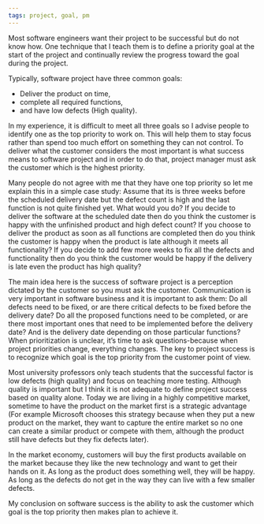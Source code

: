 ```yaml
---
tags: project, goal, pm
---
```


Most software engineers want their project to be successful but do not know how.
One technique that I teach them is to define a priority goal at the start of the
project and continually review the progress toward the goal during the project.

Typically, software project have three common goals:

- Deliver the product on time,
- complete all required functions,
- and have low defects (High quality).

In my experience, it is difficult to meet all three goals so I advise people to
identify one as the top priority to work on. This will help them to stay focus
rather than spend too much effort on something they can not control. To deliver
what the customer considers the most important is what success means to software
project and in order to do that, project manager must ask the customer which is
the highest priority.

Many people do not agree with me that they have one top priority so let me
explain this in a simple case study: Assume that its is three weeks before the
scheduled delivery date but the defect count is high and the last function is
not quite finished yet. What would you do? If you decide to deliver the software
at the scheduled date then do you think the customer is happy with the
unfinished product and high defect count? If you choose to deliver the product
as soon as all functions are completed then do you think the customer is happy
when the product is late although it meets all functionality? If you decide to
add few more weeks to fix all the defects and functionality then do you think
the customer would be happy if the delivery is late even the product has high
quality?

The main idea here is the success of software project is a perception dictated
by the customer so you must ask the customer. Communication is very important in
software business and it is important to ask them: Do all defects need to be
fixed, or are there critical defects to be fixed before the delivery date? Do
all the proposed functions need to be completed, or are there most important
ones that need to be implemented before the delivery date? And is the delivery
date depending on those particular functions? When prioritization is unclear,
it’s time to ask questions-because when project priorities change, everything
changes. The key to project success is to recognize which goal is the top
priority from the customer point of view.

Most university professors only teach students that the successful factor is low
defects (high quality) and focus on teaching more testing. Although quality is
important but I think it is not adequate to define project success based on
quality alone. Today we are living in a highly competitive market, sometime to
have the product on the market first is a strategic advantage (For example
Microsoft chooses this strategy because when they put a new product on the
market, they want to capture the entire market so no one can create a similar
product or compete with them, although the product still have defects but they
fix defects later).

In the market economy, customers will buy the first products available on the
market because they like the new technology and want to get their hands on it.
As long as the product does something well, they will be happy. As long as the
defects do not get in the way they can live with a few smaller defects.

My conclusion on software success is the ability to ask the customer which goal
is the top priority then makes plan to achieve it.
